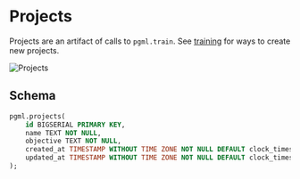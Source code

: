 # Projects

Projects are an artifact of calls to `pgml.train`. See [training](/guides/training/) for ways to create new projects.

![Projects](/images/project.png)

## Schema

```sql linenums="1" title="pgml.projects"
pgml.projects(
	id BIGSERIAL PRIMARY KEY,
	name TEXT NOT NULL,
	objective TEXT NOT NULL,
	created_at TIMESTAMP WITHOUT TIME ZONE NOT NULL DEFAULT clock_timestamp(),
	updated_at TIMESTAMP WITHOUT TIME ZONE NOT NULL DEFAULT clock_timestamp()
);
```
